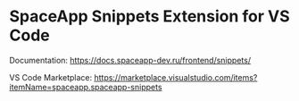 # SpaceApp Snippets Extension for VS Code

Documentation: https://docs.spaceapp-dev.ru/frontend/snippets/

VS Code Marketplace: https://marketplace.visualstudio.com/items?itemName=spaceapp.spaceapp-snippets
